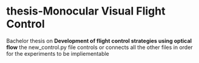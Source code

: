 # thesis-Monocular Visual Flight Control
Bachelor thesis on **Development of flight control strategies using optical flow**
the new_control.py file controls or connects all the other files in order for the experiments to be impliementable
